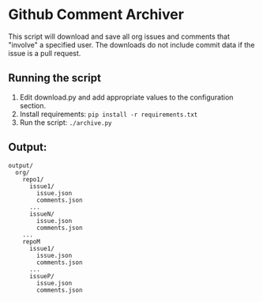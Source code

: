 # Github Comment Archiver

This script will download and save all org issues and comments that "involve" a specified user. The downloads do not include commit data if the issue is a pull request.

## Running the script

1. Edit download.py and add appropriate values to the configuration section.
2. Install requirements: `pip install -r requirements.txt`
3. Run the script: `./archive.py`

## Output:

```
output/
  org/
    repo1/
      issue1/
        issue.json
        comments.json
      ...
      issueN/
        issue.json
        comments.json
    ...
    repoM
      issue1/
        issue.json
        comments.json
      ...
      issueP/
        issue.json
        comments.json
```
